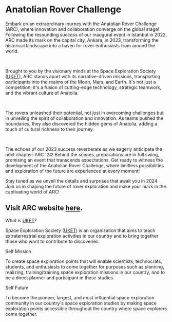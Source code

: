 # Anatolian Rover Challenge


Embark on an extraordinary journey with the Anatolian Rover Challenge (ARC), where innovation and collaboration converge on the global stage! Following the resounding success of our inaugural event in Istanbul in 2022, ARC made its mark on the capital city, Ankara, in 2023, transforming the historical landscape into a haven for rover enthusiasts from around the world.

​

Brought to you by the visionary minds at the Space Exploration Society ([UKET](https://www.uket.org/)), ARC stands apart with its narrative-driven missions, transporting participants into the realms of the Moon, Mars, and Earth. It's not just a competition; it's a fusion of cutting-edge technology, strategic teamwork, and the vibrant culture of Anatolia.

​

The rovers unleashed their potential, not just in overcoming challenges but in unveiling the spirit of collaboration and innovation. As teams pushed the boundaries, they also discovered the hidden gems of Anatolia, adding a touch of cultural richness to their journey.

​

The echoes of our 2023 success reverberate as we eagerly anticipate the next chapter: ARC '24! Behind the scenes, preparations are in full swing, promising an event that transcends expectations. Get ready to witness the development of the Anatolian Rover Challenge, where limitless possibilities and exploration of the future are experienced at every moment!

 

Stay tuned as we unveil the details and surprises that await you in 2024. Join us in shaping the future of rover exploration and make your mark in the captivating world of ARC!

## Visit ARC website [here](https://www.anatolianrover.space/).


What is [UKET](https://www.uket.org/)?

Space Exploration Society ([UKET](https://www.uket.org/)) is an organization that aims to teach extraterrestrial exploration activities in our country and to bring together those who want to contribute to discoveries.

Self Mission

To create space exploration points that will enable scientists, technocrats, students, and enthusiasts to come together for purposes such as planning, realizing, training/training space exploration missions in our country, and to be a direct planner and participant in these studies.

Self Future

To become the pioneer, largest, and most influential space exploration community in our country's space exploration studies by making space exploration points accessible throughout the country where space explorers come together.
